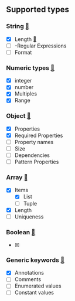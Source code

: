 ## Supported types

### String [ :link: ][json-schema-string]

- [x] Length
      [ :link: ][string-length]
- [ ] -Regular Expressions
- [ ] Format

### Numeric types [ :link: ][json-schema-numeric]

- [x] integer
- [x] number
- [x] Multiples
- [x] Range

### Object [ :link: ][json-schema-object]

- [x] Properties
- [x] Required Properties
- [ ] Property names
- [ ] Size
- [ ] Dependencies
- [ ] Pattern Properties

### Array [ :link: ][json-schema-array]

- [x] Items
  - [x] List
  - [ ] Tuple
- [x] Length
- [ ] Uniqueness

### Boolean [ :link: ][json-schema-boolean]

- [x]

### Generic keywords [ :link: ][json-schema-generic]

- [x] Annotations
- [ ] Comments
- [ ] Enumerated values
- [ ] Constant values

[json-schema-object]: https://json-schema.org/understanding-json-schema/reference/object.html
[json-schema-array]: https://json-schema.org/understanding-json-schema/reference/array.html
[json-schema-string]: https://json-schema.org/understanding-json-schema/reference/string.html
[json-schema-numeric]: https://json-schema.org/understanding-json-schema/reference/numeric.html
[json-schema-boolean]: https://json-schema.org/understanding-json-schema/reference/boolean.html
[json-schema-generic]: https://json-schema.org/understanding-json-schema/reference/generic.html
[string-length]: https://json-schema.org/understanding-json-schema/reference/string.html#length
